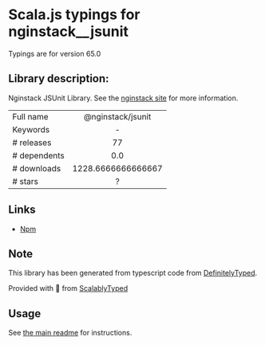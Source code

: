 
# Scala.js typings for nginstack__jsunit

Typings are for version 65.0

## Library description:
Nginstack JSUnit Library. See the [nginstack site](nginstack.com) for more information.

|                    |                 |
| ------------------ | :-------------: |
| Full name          | @nginstack/jsunit |
| Keywords           | - |
| # releases         | 77 |
| # dependents       | 0.0 |
| # downloads        | 1228.6666666666667 |
| # stars            | ? |

## Links
- [Npm](https://www.npmjs.com/package/%40nginstack%2Fjsunit)
    


## Note
This library has been generated from typescript code from [DefinitelyTyped](https://definitelytyped.org).

Provided with :purple_heart: from [ScalablyTyped](https://github.com/oyvindberg/ScalablyTyped)

## Usage
See [the main readme](../../readme.md) for instructions.


